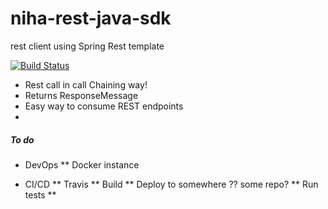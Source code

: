 # niha-rest-java-sdk
rest client using Spring Rest template

[![Build Status](https://travis-ci.org/niha-jay/niha-rest-java-sdk.svg?branch=dev)](https://travis-ci.org/niha-jay/niha-rest-java-sdk)

* Rest call in call Chaining way!
* Returns ResponseMessage
* Easy way to consume REST endpoints
* 

##### To do
* DevOps
** Docker instance

* CI/CD
** Travis
** Build
** Deploy to somewhere ?? some repo?
** Run tests
** 
